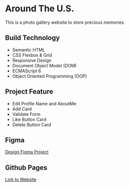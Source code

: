 # Around The U.S.
This is a photo gallery website to store precious memories.


## Build Technology
* Semantic HTML
* CSS Flexbox & Grid
* Responsive Design
* Document Object Model (DOM)
* ECMAScript 6
* Object Oriented Programming (OOP)

## Project Feature
* Edit Profile Name and AboutMe
* Add Card
* Validate Form
* Like Button Card
* Delete Button Card

## Figma
[Design Figma Project](https://www.figma.com/file/89jWb7ipy9wiA4vVDIRKS8/Web_Brief_Sprint_5_ID-%7C-Di-Sekitar-A.S.-%7C-desktop-%2B-mobile?node-id=0%3A1&mode=dev)

## Github Pages
[Link to Website](https://haddyprawidya.github.io/web_project_around/)
